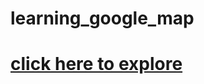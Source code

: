 # learning_google_map

# [click here to explore](https://devendradhare.github.io/learning_google_map/)

